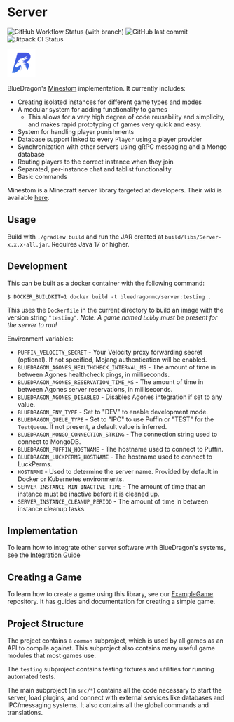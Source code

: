 # Server
![GitHub Workflow Status (with branch)](https://img.shields.io/github/actions/workflow/status/BlueDragonMC/Server/gradle.yml?branch=main&label=Java%20CI%20with%20Gradle&logo=github)
![GitHub last commit](https://img.shields.io/github/last-commit/BlueDragonMC/Server)
![Jitpack CI Status](https://img.shields.io/badge/dynamic/json?color=blue&label=jitpack&query=%24.status&url=https%3A%2F%2Fjitpack.io%2Fapi%2Fbuilds%2Fcom.github.BlueDragonMC%2FServer%2Flatest&logo=gradle)

[![BlueDragon Logo](./favicon_64.png)](https://bluedragonmc.com)

BlueDragon's [Minestom](https://minestom.net/) implementation. It currently includes:
- Creating isolated instances for different game types and modes
- A modular system for adding functionality to games
  - This allows for a very high degree of code reusability and simplicity, and makes rapid prototyping of games very quick and easy.
- System for handling player punishments
- Database support linked to every `Player` using a player provider
- Synchronization with other servers using gRPC messaging and a Mongo database
- Routing players to the correct instance when they join
- Separated, per-instance chat and tablist functionality
- Basic commands

Minestom is a Minecraft server library targeted at developers. Their wiki is available [here](https://wiki.minestom.net).

## Usage
Build with `./gradlew build` and run the JAR created at `build/libs/Server-x.x.x-all.jar`.
Requires Java 17 or higher.

## Development
This can be built as a docker container with the following command:
```shell
$ DOCKER_BUILDKIT=1 docker build -t bluedragonmc/server:testing .
```
This uses the `Dockerfile` in the current directory to build an image with the version string `"testing"`.
*Note: A game named `Lobby` must be present for the server to run!*

Environment variables:
* `PUFFIN_VELOCITY_SECRET` - Your Velocity proxy forwarding secret (optional). If not specified, Mojang authentication will be enabled.
* `BLUEDRAGON_AGONES_HEALTHCHECK_INTERVAL_MS` - The amount of time in between Agones healthcheck pings, in milliseconds.
* `BLUEDRAGON_AGONES_RESERVATION_TIME_MS` - The amount of time in between Agones server reservations, in milliseconds.
* `BLUEDRAGON_AGONES_DISABLED` - Disables Agones integration if set to any value.
* `BLUEDRAGON_ENV_TYPE` - Set to "DEV" to enable development mode.
* `BLUEDRAGON_QUEUE_TYPE` - Set to "IPC" to use Puffin or "TEST" for the `TestQueue`. If not present, a default value is inferred.
* `BLUEDRAGON_MONGO_CONNECTION_STRING` - The connection string used to connect to MongoDB.
* `BLUEDRAGON_PUFFIN_HOSTNAME` - The hostname used to connect to Puffin.
* `BLUEDRAGON_LUCKPERMS_HOSTNAME` - The hostname used to connect to LuckPerms.
* `HOSTNAME` - Used to determine the server name. Provided by default in Docker or Kubernetes environments.
* `SERVER_INSTANCE_MIN_INACTIVE_TIME` - The amount of time that an instance must be inactive before it is cleaned up.
* `SERVER_INSTANCE_CLEANUP_PERIOD` - The amount of time in between instance cleanup tasks.

## Implementation
To learn how to integrate other server software with BlueDragon's systems, see the [Integration Guide](./INTEGRATION.md)

## Creating a Game
To learn how to create a game using this library, see our [ExampleGame](https://github.com/BlueDragonMC/ExampleGame/blob/main/README.md) repository. It has guides and documentation for creating a simple game.

## Project Structure
The project contains a `common` subproject, which is used by all games as an API to compile against.
This subproject also contains many useful game modules that most games use.

The `testing` subproject contains testing fixtures and utilities for running automated tests.

The main subproject (in `src/*`) contains all the code necessary to start the server, load plugins,
and connect with external services like databases and IPC/messaging systems.
It also contains all the global commands and translations.